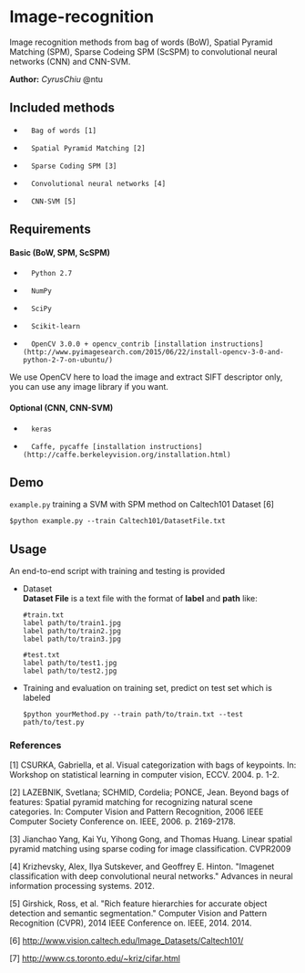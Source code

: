 # Image-recognition
Image recognition methods from bag of words (BoW), Spatial Pyramid Matching (SPM), Sparse Codeing SPM (ScSPM) to convolutional neural networks (CNN) and CNN-SVM.

**Author:** *CyrusChiu* @ntu

## Included methods
-       Bag of words [1]
-       Spatial Pyramid Matching [2]
-       Sparse Coding SPM [3]
-       Convolutional neural networks [4]
-       CNN-SVM [5]

## Requirements
#### Basic (BoW, SPM, ScSPM)
-       Python 2.7
-       NumPy
-       SciPy
-       Scikit-learn
-       OpenCV 3.0.0 + opencv_contrib [installation instructions](http://www.pyimagesearch.com/2015/06/22/install-opencv-3-0-and-python-2-7-on-ubuntu/)  

We use OpenCV here to load the image and extract SIFT descriptor only, you can use any image library if you want.
#### Optional (CNN, CNN-SVM)
-       keras
-       Caffe, pycaffe [installation instructions](http://caffe.berkeleyvision.org/installation.html)  

## Demo
`example.py` training a SVM with SPM method on Caltech101 Dataset [6]

```
$python example.py --train Caltech101/DatasetFile.txt
```


## Usage
An end-to-end script with training and testing is provided

- Dataset  
**Dataset File** is a text file with the format of  **label** and **path** like:

  ```
  #train.txt
  label path/to/train1.jpg  
  label path/to/train2.jpg  
  label path/to/train3.jpg  
  ```
  ```
  #test.txt
  label path/to/test1.jpg
  label path/to/test2.jpg
  ```

- Training and evaluation on training set, predict on test set which is labeled 
  
  ```
  $python yourMethod.py --train path/to/train.txt --test path/to/test.py
  ```
  
  
  
### References
[1] CSURKA, Gabriella, et al. Visual categorization with bags of keypoints. In: Workshop on statistical learning in computer vision, ECCV. 2004. p. 1-2.

[2] LAZEBNIK, Svetlana; SCHMID, Cordelia; PONCE, Jean. Beyond bags of features: Spatial pyramid matching for recognizing natural scene categories. In: Computer Vision and Pattern Recognition, 2006 IEEE Computer Society Conference on. IEEE, 2006. p. 2169-2178.

[3] Jianchao Yang, Kai Yu, Yihong Gong, and Thomas Huang. Linear spatial pyramid matching using sparse coding for image classification. CVPR2009

[4] Krizhevsky, Alex, Ilya Sutskever, and Geoffrey E. Hinton. "Imagenet classification with deep convolutional neural networks." Advances in neural information processing systems. 2012.

[5] Girshick, Ross, et al. "Rich feature hierarchies for accurate object detection and semantic segmentation." Computer Vision and Pattern Recognition (CVPR), 2014 IEEE Conference on. IEEE, 2014.
2014.

[6] http://www.vision.caltech.edu/Image_Datasets/Caltech101/

[7] http://www.cs.toronto.edu/~kriz/cifar.html

